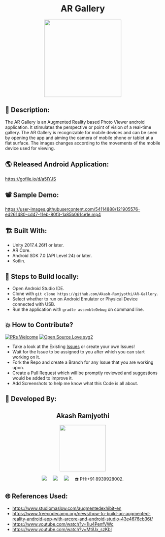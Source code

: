 <h1 align="center">AR Gallery</h1>

<p align="center">
<img src="https://user-images.githubusercontent.com/54114888/121840426-da84ee80-ccf9-11eb-8de9-53c2d76d67a5.png" width=250px height=250px>
</p>

## 📜 Description:
The AR Gallery is an Augmented Reality based Photo Viewer android application. It stimulates the perspective or point of vision of a real-time gallery. The AR Gallery is recognizable for mobile devices and can be seen by opening the app and aiming the camera of mobile phone or tablet at a flat surface. The images changes according to the movements of the mobile device used for viewing.

## 🌎 Released Android Application:
https://gofile.io/d/a5IYJS

## 📽 Sample Demo:
https://user-images.githubusercontent.com/54114888/121905576-ed261480-cd47-11eb-80f3-1a85b061ce1e.mp4

## 🏗 Built With:
- Unity 2017.4.26f1 or later.
- AR Core.
- Android SDK 7.0 (API Level 24) or later.
- Kotlin.

## 🧪 Steps to Build locally:
- Open Android Studio IDE.
- Clone with `git clone https://github.com/Akash-Ramjyothi/AR-Gallery`.
- Select whether to run on Android Emulator or Physical Device connected with USB.
- Run the application with `gradle assembleDebug` on command line.

## 💥 How to Contribute?

[![PRs Welcome](https://img.shields.io/badge/PRs-welcome-brightgreen.svg?style=flat-square)](http://makeapullrequest.com)
[![Open Source Love svg2](https://badges.frapsoft.com/os/v2/open-source.svg?v=103)](https://github.com/ellerbrock/open-source-badges/)

- Take a look at the Existing [Issues](https://github.com/Akash-Ramjyothi/AR-Gallery/issues) or create your own Issues!
- Wait for the Issue to be assigned to you after which you can start working on it.
- Fork the Repo and create a Branch for any Issue that you are working upon.
- Create a Pull Request which will be promptly reviewed and suggestions would be added to improve it.
- Add Screenshots to help me know what this Code is all about.

## 👦 Developed By:
<h2 align="center">Akash Ramjyothi</h2>
<p align="center">
  <a href="https://github.com/Akash-Ramjyothi"><img src="https://avatars.githubusercontent.com/u/54114888?v=4" width=150px height=150px /></a>

<p align="center">
  <a target="_blank"href="https://www.linkedin.com/in/akash-ramjyothi/"><img src="https://img.shields.io/badge/linkedin-%230077B5.svg?&style=for-the-badge&logo=linkedin&logoColor=white" /></a>&nbsp;&nbsp;&nbsp;&nbsp;
  <a href="mailto:akash.ramjyothi@gmail.com?subject=Hello%20Akash,%20From%20Github"><img src="https://img.shields.io/badge/gmail-%23D14836.svg?&style=for-the-badge&logo=gmail&logoColor=white" /></a>&nbsp;&nbsp;&nbsp;&nbsp;
  <a href="https://www.instagram.com/akash.ramjyothi/"><img src="https://img.shields.io/badge/instagram-%23D14836.svg?&style=for-the-badge&logo=instagram&logoColor=pink" /></a>&nbsp;&nbsp;&nbsp;&nbsp;
  ☎️ PH:+91 8939928002.
</p>

## 🌐 References Used:
- https://www.studiomaslow.com/augmentedexhibit-en
- https://www.freecodecamp.org/news/how-to-build-an-augmented-reality-android-app-with-arcore-and-android-studio-43e4676cb36f/
- https://www.youtube.com/watch?v=1lu4PenfVWc
- https://www.youtube.com/watch?v=MtiUx_szKbI
